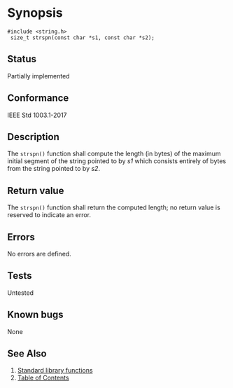 # Synopsis 
`#include <string.h>`</br>
` size_t strspn(const char *s1, const char *s2);`</br>

## Status
Partially implemented
## Conformance
IEEE Std 1003.1-2017
## Description


The `strspn()` function shall compute the length (in bytes) of the maximum initial segment of the string pointed to by
_s1_ which consists entirely of bytes from the string pointed to by _s2_.


## Return value


The `strspn()` function shall return the computed length; no return value is reserved to indicate an error.


## Errors


No errors are defined.


## Tests

Untested

## Known bugs

None

## See Also 
1. [Standard library functions](../README.md)
2. [Table of Contents](../../../README.md)
